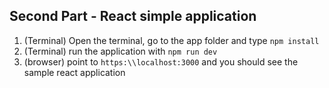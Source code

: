 ## Second Part - React simple application
1. (Terminal) Open the terminal, go to the app folder and type `npm install`
2. (Terminal) run the application with `npm run dev`
3. (browser) point to `https:\\localhost:3000` and you should see the sample react application